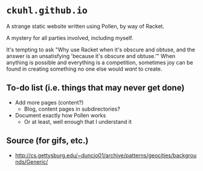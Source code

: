 # `ckuhl.github.io`

A strange static website written using Pollen, by way of Racket.

A mystery for all parties involved, including myself.

It's tempting to ask "Why use Racket when it's obscure and obtuse, and the
answer is an unsatisfying 'because it's obscure and obtuse.'" When anything is
possible and everything is a competition, sometimes joy can be found in
creating something no one else would _want_ to create.

## To-do list (i.e. things that may never get done)
- Add more pages (content?)
    - Blog, content pages in subdirectories?
- Document exactly how Pollen works
    - Or at least, well enough that I understand it


## Source (for gifs, etc.)
- http://cs.gettysburg.edu/~duncjo01/archive/patterns/geocities/backgrounds/Generic/

